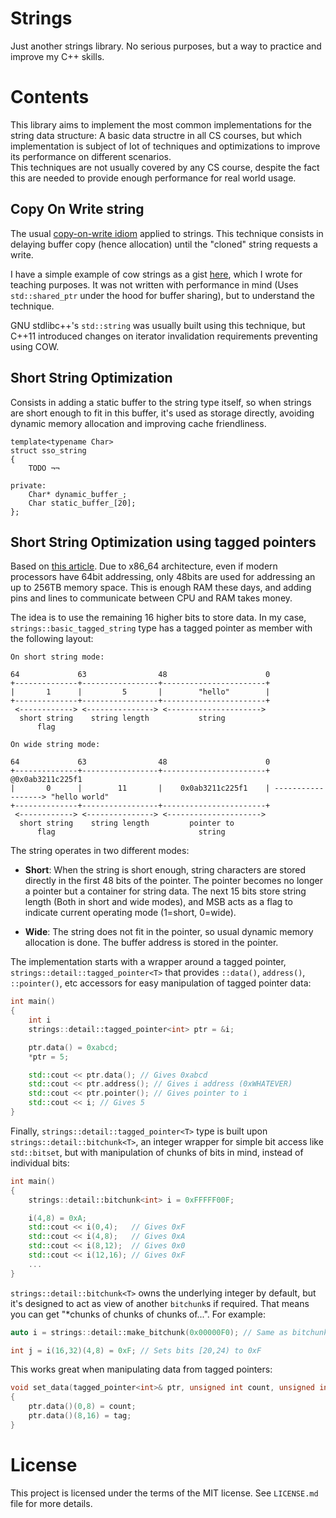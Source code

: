 # Strings

Just another strings library. No serious purposes, but a way to practice and improve my C++ skills. 

# Contents

This library aims to implement the most common implementations for the string data structure: A basic data structre in all CS courses, but which implementation is subject of lot of techniques and optimizations to improve its performance on different scenarios.   
This techniques are not usually covered by any CS course, despite the fact this are needed to provide enough performance for real world usage.

## Copy On Write string

The usual [copy-on-write idiom](https://en.wikipedia.org/wiki/Copy-on-write) applied to strings. This technique consists in delaying buffer copy (hence allocation) until the "cloned" string requests a write. 

I have a simple example of cow strings as a gist [here](https://gist.github.com/Manu343726/02287de75bb24f2cef00), which I wrote for teaching purposes. It was not written with performance in mind (Uses `std::shared_ptr` under the hood for buffer sharing), but to understand the technique.

GNU stdlibc++'s `std::string` was usually built using this technique, but C++11 introduced changes on iterator invalidation requirements preventing using COW. 

## Short String Optimization

Consists in adding a static buffer to the string type itself, so when strings are short enough to fit in this buffer, it's used as storage directly, avoiding dynamic memory allocation and improving cache friendliness.

```
template<typename Char>
struct sso_string
{
	TODO ¬¬

private:
	Char* dynamic_buffer_;
	Char static_buffer_[20];
};
```

## Short String Optimization using tagged pointers

Based on [this article](). Due to x86_64 architecture, even if modern processors have 64bit addressing, only 48bits are used for addressing an up to 256TB memory space. This is enough RAM these days, and adding pins and lines to communicate between CPU and RAM takes money.

The idea is to use the remaining 16 higher bits to store data. In my case, `strings::basic_tagged_string` type has a tagged pointer as member with the following layout:

```
On short string mode:

64             63                48                      0
+--------------+-----------------+-----------------------+
|       1      |         5       |        "hello"        |
+--------------+-----------------+-----------------------+
 <------------> <---------------> <--------------------->
  short string    string length           string 
      flag

On wide string mode:

64             63                48                      0
+--------------+-----------------+-----------------------+    @0x0ab3211c225f1
|       0      |        11       |    0x0ab3211c225f1    | ------------------> "hello world"
+--------------+-----------------+-----------------------+
 <------------> <---------------> <--------------------->
  short string    string length         pointer to
      flag                                string
```

The string operates in two different modes:

 - **Short**: When the string is short enough, string characters are stored directly in the first 48 bits of the pointer. The pointer becomes no longer a pointer but a container for string data. The next 15 bits store string length (Both in short and wide modes), and MSB acts as a flag to indicate current operating mode (1=short, 0=wide).

 - **Wide**: The string does not fit in the pointer, so usual dynamic memory allocation is done. The buffer address is stored in the pointer.


The implementation starts with a wrapper around a tagged pointer, `strings::detail::tagged_pointer<T>` that provides `::data()`, `address()`, `::pointer()`, etc accessors for easy manipulation of tagged pointer data:

``` cpp
int main()
{
    int i
    strings::detail::tagged_pointer<int> ptr = &i;

    ptr.data() = 0xabcd;
    *ptr = 5;

    std::cout << ptr.data(); // Gives 0xabcd
    std::cout << ptr.address(); // Gives i address (0xWHATEVER)
    std::cout << ptr.pointer(); // Gives pointer to i
    std::cout << i; // Gives 5
}
```

Finally, `strings::detail::tagged_pointer<T>` type is built upon `strings::detail::bitchunk<T>`, an integer wrapper for simple bit access like `std::bitset`, but with manipulation of chunks of bits in mind, instead of individual bits:

``` cpp
int main()
{
    strings::detail::bitchunk<int> i = 0xFFFFF00F;

    i(4,8) = 0xA;
    std::cout << i(0,4);   // Gives 0xF 
    std::cout << i(4,8);   // Gives 0xA
    std::cout << i(8,12);  // Gives 0x0
    std::cout << i(12,16); // Gives 0xF
    ...
}
```

`strings::detail::bitchunk<T>` owns the underlying integer by default, but it's designed to act as view of another `bitchunk`s if required. That means you can get "*chunks of chunks of chunks of...". For example:

``` cpp
auto i = strings::detail::make_bitchunk(0x00000F0); // Same as bitchunk<int>{0x0000000F0}

int j = i(16,32)(4,8) = 0xF; // Sets bits [20,24) to 0xF
```

This works great when manipulating data from tagged pointers:

``` cpp
void set_data(tagged_pointer<int>& ptr, unsigned int count, unsigned int tag)
{
    ptr.data()(0,8) = count;
    ptr.data()(8,16) = tag;
}
```

# License

This project is licensed under the terms of the MIT license. See `LICENSE.md` file for more details.